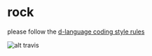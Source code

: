 # rock

please follow the [d-language coding style rules](http://dlang.org/dstyle.html)


![alt travis](https://travis-ci.org/TiberiuGal/rock.svg)
